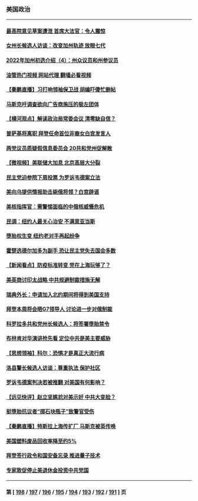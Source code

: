 ### 美国政治
---
#### [最高院意见草案遭泄 首席大法官：令人震惊](../../pages/ncid1078159/n13728266.md?05061245) 
#### [女州长候选人访谈：改变加州轨迹 放眼七代](../../pages/ncid1078159/n13728290.md?05061245) 
#### [2022年加州初选介绍（4）：州众议员和州参议员](../../pages/ncid1078159/n13728283.md?05061245) 
#### [油管热门视频 网站代理 翻墙必看视频](http://209.222.30.114:81/youtube.html?05061245)
#### [【秦鹏直播】习打响领袖保卫战 胡编吓傻忙删帖](../../pages/ncid1078159/n13728243.md?05061245) 
#### [马斯克吁调查欲向广告商施压的极左团体](../../pages/ncid1078159/n13728189.md?05061245) 
#### [【横河观点】解读政治局常委会议 清零缺自信？](../../pages/ncid1078159/n13728250.md?05061245) 
#### [普萨基将离职 拜登任命首位非裔女白宫发言人](../../pages/ncid1078159/n13728137.md?05061245) 
#### [两党议员质疑假信息委员会 20共和党州促解散](../../pages/ncid1078159/n13728037.md?05061245) 
#### [【微视频】美联储大加息 北京高层大分裂](../../pages/ncid1078159/n13727958.md?05061245) 
#### [民主党迫参院下周投票 为罗诉韦德案立法](../../pages/ncid1078159/n13728056.md?05061245) 
#### [美向乌提供情报助击毙俄将领？白宫辟谣](../../pages/ncid1078159/n13728069.md?05061245) 
#### [美核指挥官：需警惕面临的中俄核威慑危机](../../pages/ncid1078159/n13727989.md?05061245) 
#### [民调：纽约人最关心治安 不满意亚当斯](../../pages/ncid1078159/n13727583.md?05061245) 
#### [堕胎权生变 纽约老对手再起纷争](../../pages/ncid1078159/n13727540.md?05061245) 
#### [霍楚选德尔加多为副手 恐让民主党失去国会多数](../../pages/ncid1078159/n13727554.md?05061245) 
#### [【新闻看点】防疫标准转变 党在上海玩够了？](../../pages/ncid1078159/n13727183.md?05061245) 
#### [美英商讨印太战略 中共规避制裁措施无解](../../pages/ncid1078159/n13727536.md?05061245) 
#### [瑞典外长：申请加入北约期间将得到美国支持](../../pages/ncid1078159/n13727517.md?05061245) 
#### [拜登本周将会晤G7领导人 讨论进一步对俄制裁](../../pages/ncid1078159/n13727495.md?05061245) 
#### [科罗拉多共和党州长候选人：将签署堕胎禁令](../../pages/ncid1078159/n13727324.md?05061245) 
#### [布林肯对华演讲抢先看 定位中共是美主要威胁](../../pages/ncid1078159/n13727292.md?05061245) 
#### [【思想领袖】科尔：恐惧才是真正大流行病](../../pages/ncid1078159/n13723614.md?05061245) 
#### [洛县警长候选人访谈：尊重执法 保护社区](../../pages/ncid1078159/n13727400.md?05061245) 
#### [罗诉韦德案判决若被推翻 对美国有何影响？](../../pages/ncid1078159/n13727219.md?05061245) 
#### [【远见快评】赵立坚尴尬对美示好 中共大变脸？](../../pages/ncid1078159/n13727354.md?05061245) 
#### [挺堕胎抗议者“掷石块瓶子”致警官受伤](../../pages/ncid1078159/n13727395.md?05061245) 
#### [【秦鹏直播】特斯拉上海传扩厂 马斯克被英传唤](../../pages/ncid1078159/n13727348.md?05061245) 
#### [美国塑料废品回收率降至约5%](../../pages/ncid1078159/n13727330.md?05061245) 
#### [拜登签行政令和国安备忘录 推进量子技术](../../pages/ncid1078159/n13727234.md?05061245) 
#### [专家敦促停止美退休金投资中共党国](../../pages/ncid1078159/n13727289.md?05061245) 

---
#### 第 [ [198](./198.md?05061245) / [197](./197.md?05061245) / [196](./196.md?05061245) / [195](./195.md?05061245) / [194](./194.md?05061245) / [193](./193.md?05061245) / [192](./192.md?05061245) / [191](./191.md?05061245) ] 页
